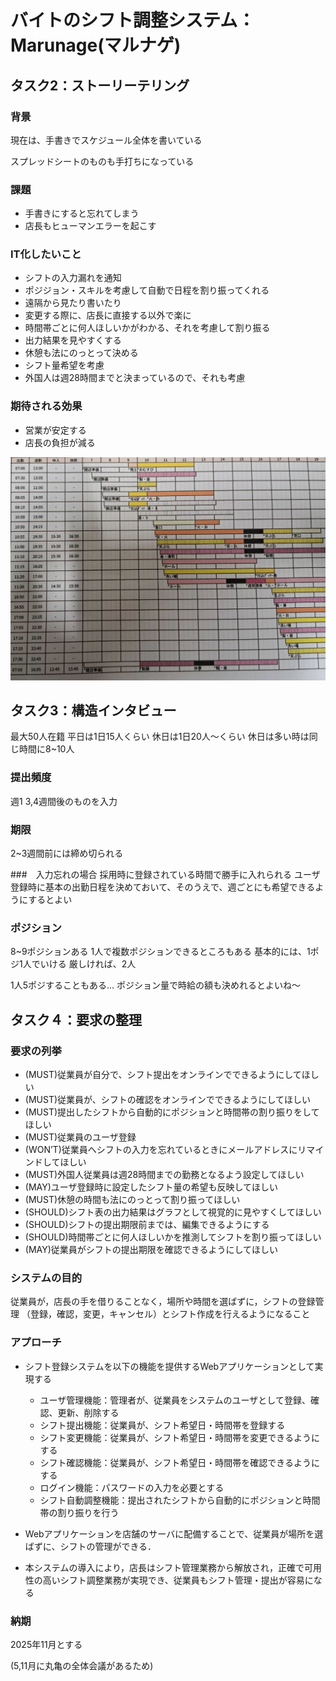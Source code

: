 # バイトのシフト調整システム：Marunage(マルナゲ)

## タスク2：ストーリーテリング

### 背景
現在は、手書きでスケジュール全体を書いている

スプレッドシートのものも手打ちになっている

### 課題
- 手書きにすると忘れてしまう
- 店長もヒューマンエラーを起こす

### IT化したいこと
- シフトの入力漏れを通知
- ポジジョン・スキルを考慮して自動で日程を割り振ってくれる
- 遠隔から見たり書いたり
- 変更する際に、店長に直接する以外で楽に
- 時間帯ごとに何人ほしいかがわかる、それを考慮して割り振る
- 出力結果を見やすくする
- 休憩も法にのっとって決める
- シフト量希望を考慮
- 外国人は週28時間までと決まっているので、それも考慮

### 期待される効果
- 営業が安定する
- 店長の負担が減る

![](images\IMG_4273.jpg)

## タスク3：構造インタビュー
最大50人在籍
平日は1日15人くらい
休日は1日20人～くらい
休日は多い時は同じ時間に8~10人

### 提出頻度
週1
3,4週間後のものを入力

### 期限
2~3週間前には締め切られる

###　入力忘れの場合
採用時に登録されている時間で勝手に入れられる
ユーザ登録時に基本の出勤日程を決めておいて、そのうえで、週ごとにも希望できるようにするとよい

### ポジション
8~9ポジションある
1人で複数ポジションできるところもある
基本的には、1ポジ1人でいける
厳しければ、2人

1人5ポジすることもある...
ポジション量で時給の額も決めれるとよいね～



## タスク４：要求の整理

### 要求の列挙
- (MUST)従業員が自分で、シフト提出をオンラインでできるようにしてほしい
- (MUST)従業員が、シフトの確認をオンラインでできるようにしてほしい
- (MUST)提出したシフトから自動的にポジションと時間帯の割り振りをしてほしい
- (MUST)従業員のユーザ登録
- (WON’T)従業員へシフトの入力を忘れているときにメールアドレスにリマインドしてほしい
- (MUST)外国人従業員は週28時間までの勤務となるよう設定してほしい
- (MAY)ユーザ登録時に設定したシフト量の希望も反映してほしい
- (MUST)休憩の時間も法にのっとって割り振ってほしい
- (SHOULD)シフト表の出力結果はグラフとして視覚的に見やすくしてほしい
- (SHOULD)シフトの提出期限前までは、編集できるようにする
- (SHOULD)時間帯ごとに何人ほしいかを推測してシフトを割り振ってほしい
- (MAY)従業員がシフトの提出期限を確認できるようにしてほしい

### システムの目的
従業員が，店長の手を借りることなく，場所や時間を選ばずに，シフトの登録管理 （登録，確認，変更，キャンセル）とシフト作成を行えるようになること

### アプローチ
- シフト登録システムを以下の機能を提供するWebアプリケーションとして実現する
    - ユーザ管理機能：管理者が、従業員をシステムのユーザとして登録、確認、更新、削除する
    - シフト提出機能：従業員が、シフト希望日・時間帯を登録する
    - シフト変更機能：従業員が、シフト希望日・時間帯を変更できるようにする
    - シフト確認機能：従業員が、シフト希望日・時間帯を確認できるようにする
    - ログイン機能：パスワードの入力を必要とする
    - シフト自動調整機能：提出されたシフトから自動的にポジションと時間帯の割り振りを行う

- Webアプリケーションを店舗のサーバに配備することで、従業員が場所を選ばずに、シフトの管理ができる．

- 本システムの導入により，店長はシフト管理業務から解放され，正確で可用性の高いシフト調整業務が実現でき、従業員もシフト管理・提出が容易になる

### 納期
2025年11月とする

(5,11月に丸亀の全体会議があるため)